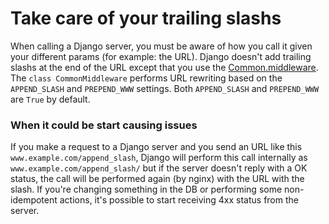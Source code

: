 # Take care of your trailing slashs

When calling a Django server, you must be aware of how you call it given your different params (for example: the URL). Django doesn't add trailing slashs at the end of the URL except that you use the [Common.middleware](https://docs.djangoproject.com/en/1.8/ref/middleware/#module-django.middleware.common). The `class CommonMiddleware` performs URL rewriting based on the `APPEND_SLASH` and `PREPEND_WWW` settings. Both `APPEND_SLASH` and `PREPEND_WWW` are `True` by default.


### When it could be start causing issues

If you make a request to a Django server and you send an URL like this `www.example.com/append_slash`, Django will perform this call internally as `www.example.com/append_slash/` but if the server doesn't reply with a OK status, the call will be performed again (by nginx) with the URL with the slash. If you're changing something in the DB or performing some non-idempotent actions, it's possible to start receiving 4xx status from the server.
